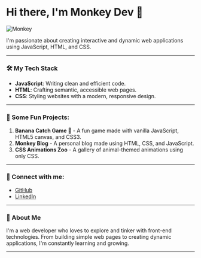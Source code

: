 # Hi there, I'm Monkey Dev 🐒

![Monkey](https://your-image-url.com/monkey.jpg) <!-- Replace this URL with the actual URL of the monkey image -->

I'm passionate about creating interactive and dynamic web applications using JavaScript, HTML, and CSS.

---

### 🛠 My Tech Stack

- **JavaScript**: Writing clean and efficient code.
- **HTML**: Crafting semantic, accessible web pages.
- **CSS**: Styling websites with a modern, responsive design.

---

### 🔧 Some Fun Projects:

1. **Banana Catch Game 🍌** - A fun game made with vanilla JavaScript, HTML5 canvas, and CSS3.
2. **Monkey Blog** - A personal blog made using HTML, CSS, and JavaScript.
3. **CSS Animations Zoo** - A gallery of animal-themed animations using only CSS.

---

### 🔗 Connect with me:

- [GitHub](https://github.com/your-username)
- [LinkedIn](https://linkedin.com/in/your-linkedin)

---

### 📝 About Me

I'm a web developer who loves to explore and tinker with front-end technologies. From building simple web pages to creating dynamic applications, I'm constantly learning and growing.

---
